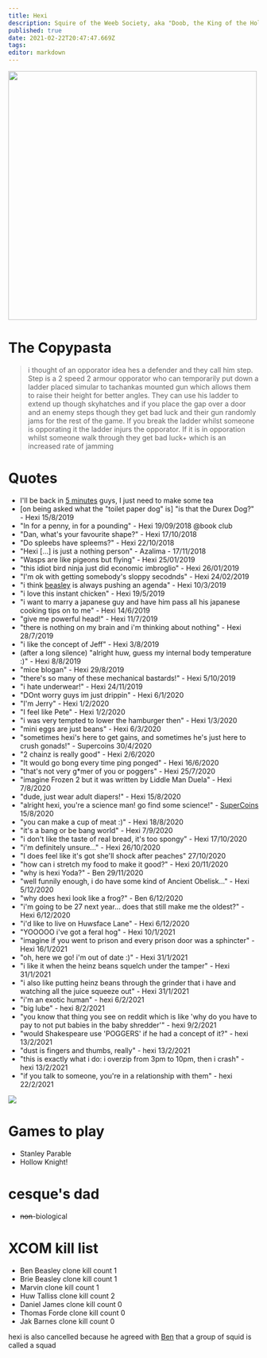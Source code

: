 ```yaml
---
title: Hexi
description: Squire of the Weeb Society, aka "Doob, the King of the Holy Roman Empire"
published: true
date: 2021-02-22T20:47:47.669Z
tags: 
editor: markdown
---
```


<img src="https://cesque.com/storage/20/02/04/514516332105.png" width=500px>

# The Copypasta
> i thought of an opporator idea hes a defender and they call him step. Step is a 2 speed 2 armour opporator who can temporarily put down a ladder placed simular to tachankas mounted gun which allows them to raise their height for better angles. They can use his ladder to extend up though skyhatches and if you place the gap over a door and an enemy steps though they get bad luck and their gun randomly jams for the rest of the game. If you break the ladder whilst someone is opporating it the ladder injurs the opporator. If it is in opporation whilst someone walk through they get bad luck+ which is an increased rate of jamming

# Quotes
* I'll be back in [5 minutes](https://i.ytimg.com/vi/bDQpF92l1vg/maxresdefault.jpg) guys, I just need to make some tea
* [on being asked what the "toilet paper dog" is] "is that the Durex Dog?" - Hexi 15/8/2019
* "In for a penny, in for a pounding" - Hexi 19/09/2018 @book club
* "Dan, what's your favourite shape?" - Hexi 17/10/2018
* "Do spleebs have spleems?" - Hexi 22/10/2018
* "Hexi [...] is just a nothing person" - Azalima - 17/11/2018
* "Wasps are like pigeons but flying" - Hexi 25/01/2019
* "this idiot bird ninja just did economic imbroglio" - Hexi 26/01/2019
* "I'm ok with getting somebody's sloppy secodnds" - Hexi 24/02/2019
* "i think [beasley](bruzezeazaly) is always pushing an agenda" - Hexi 10/3/2019
* "i love this instant chicken" - Hexi 19/5/2019
* "i want to marry a japanese guy and have him pass all his japanese cooking tips on to me" - Hexi 14/6/2019
* "give me powerful head!" - Hexi 11/7/2019
* "there is nothing on my brain and i'm thinking about nothing" - Hexi 28/7/2019
* "i like the concept of Jeff" - Hexi 3/8/2019
* (after a long silence) "alright huw, guess my internal body temperature :)" - Hexi 8/8/2019
* "mice blogan" - Hexi 29/8/2019
* "there's so many of these mechanical bastards!" - Hexi 5/10/2019
* "i hate underwear!" - Hexi 24/11/2019
* "DOnt worry guys im just drippin" - Hexi 6/1/2020
* "I'm Jerry" - Hexi 1/2/2020
* "I feel like Pete" - Hexi 1/2/2020
* "i was very tempted to lower the hamburger then" - Hexi 1/3/2020
* "mini eggs are just beans" - Hexi 6/3/2020
* "sometimes hexi's here to get gains, and sometimes he's just here to crush gonads!" - Supercoins 30/4/2020
* "2 chainz is really good" - Hexi 2/6/2020
* "It would go bong every time ping ponged" - Hexi 16/6/2020
* "that's not very g\*mer of you or poggers" - Hexi 25/7/2020
* "imagine Frozen 2 but it was written by Liddle Man Duela" - Hexi 7/8/2020
* "dude, just wear adult diapers!" - Hexi 15/8/2020
* "alright hexi, you're a science man! go find some science!" - [SuperCoins](SuperCoins) 15/8/2020
* "you can make a cup of meat :)" - Hexi 18/8/2020
* "it's a bang or be bang world" - Hexi 7/9/2020
* "i don't like the taste of real bread, it's too spongy" - Hexi 17/10/2020
* "i'm definitely unsure..." - Hexi 26/10/2020
* "I does feel like it's got she'll shock after peaches" 27/10/2020
* "how can i stretch my food to make it good?" - Hexi 20/11/2020
* "why is hexi Yoda?" - Ben 29/11/2020
* "well funnily enough, i do have some kind of Ancient Obelisk..." - Hexi 5/12/2020
* "why does hexi look like a frog?" - Ben 6/12/2020
* "i'm going to be 27 next year... does that still make me the oldest?" - Hexi 6/12/2020
* "i'd like to live on Huwsface Lane" - Hexi 6/12/2020
* "YOOOOO i've got a feral hog" - Hexi 10/1/2021
* "imagine if you went to prison and every prison door was a sphincter" - Hexi 16/1/2021
* "oh, here we go! i'm out of date :)" - Hexi 31/1/2021
* "i like it when the heinz beans squelch under the tamper" - Hexi 31/1/2021
* "i also like putting heinz beans through the grinder that i have and watching all the juice squeeze out" - Hexi 31/1/2021
* "i'm an exotic human" - hexi 6/2/2021
* "big lube" - hexi 8/2/2021
* "you know that thing you see on reddit which is like 'why do you have to pay to not put babies in the baby shredder'" - hexi 9/2/2021
* "would Shakespeare use 'POGGERS' if he had a concept of it?" - hexi 13/2/2021
* "dust is fingers and thumbs, really" - hexi 13/2/2021
* "this is exactly what i do: i overzip from 3pm to 10pm, then i crash" - hexi 13/2/2021
* "if you talk to someone, you're in a relationship with them" - hexi 22/2/2021

<a href="https://cesque.com/storage/21/02/13/201869046852.png" class="image-link">
  <img src="https://cesque.com/storage/21/02/13/201869046852.png">
</a>

# Games to play
* Stanley Parable
* Hollow Knight!
# cesque's dad
* ~~non~~-biological
# XCOM kill list
* Ben Beasley clone kill count                    1
* Brie Beasley clone kill count                1
* Marvin clone kill count                            1     
* Huw Talliss clone kill count                      2
* Daniel James clone kill count                  0  
* Thomas Forde clone kill count                0
* Jak Barnes clone kill count                      0

hexi is also cancelled because he agreed with [Ben](Ben) that a group of squid is called a squad